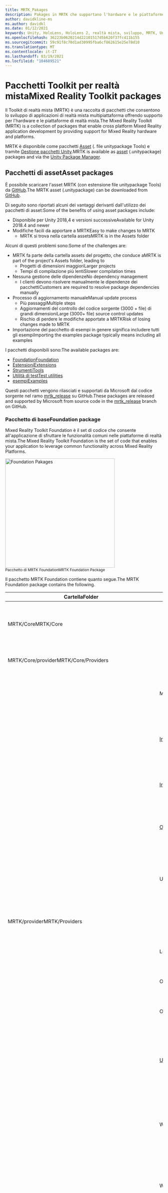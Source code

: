 ```yaml
---
title: MRTK_Pakages
description: Pakages in MRTK che supportano l'hardware e le piattaforme a realtà mista.
author: davidkline-ms
ms.author: davidkl
ms.date: 01/12/2021
keywords: Unity, HoloLens, HoloLens 2, realtà mista, sviluppo, MRTK, Unity pakage Manager,
ms.openlocfilehash: 36223b0620214d22101517d5b620f37fc411b155
ms.sourcegitcommit: 59c91f8c70d1ad30995fba6cf862615e25e78d10
ms.translationtype: MT
ms.contentlocale: it-IT
ms.lasthandoff: 03/19/2021
ms.locfileid: "104689521"
---
```

# <a name="mixed-reality-toolkit-packages"></a><span data-ttu-id="e13c6-104">Pacchetti Toolkit per realtà mista</span><span class="sxs-lookup"><span data-stu-id="e13c6-104">Mixed Reality Toolkit packages</span></span>

<span data-ttu-id="e13c6-105">Il Toolkit di realtà mista (MRTK) è una raccolta di pacchetti che consentono lo sviluppo di applicazioni di realtà mista multipiattaforma offrendo supporto per l'hardware e le piattaforme di realtà mista.</span><span class="sxs-lookup"><span data-stu-id="e13c6-105">The Mixed Reality Toolkit (MRTK) is a collection of packages that enable cross platform Mixed Reality application development by providing support for Mixed Reality hardware and platforms.</span></span>

<span data-ttu-id="e13c6-106">MRTK è disponibile come pacchetti [Asset](#asset-packages) (. file unitypackage Tools) e tramite [Gestione pacchetti Unity](#unity-package-manager).</span><span class="sxs-lookup"><span data-stu-id="e13c6-106">MRTK is available as [asset](#asset-packages) (.unitypackage) packages and via the [Unity Package Manager](#unity-package-manager).</span></span>

## <a name="asset-packages"></a><span data-ttu-id="e13c6-107">Pacchetti di asset</span><span class="sxs-lookup"><span data-stu-id="e13c6-107">Asset packages</span></span>

<span data-ttu-id="e13c6-108">È possibile scaricare l'asset MRTK (con estensione file unitypackage Tools) da [GitHub](https://github.com/microsoft/MixedRealityToolkit-Unity/releases).</span><span class="sxs-lookup"><span data-stu-id="e13c6-108">The MRTK asset (.unitypackage) can be downloaded from [GitHub](https://github.com/microsoft/MixedRealityToolkit-Unity/releases).</span></span>

<span data-ttu-id="e13c6-109">Di seguito sono riportati alcuni dei vantaggi derivanti dall'utilizzo dei pacchetti di asset:</span><span class="sxs-lookup"><span data-stu-id="e13c6-109">Some of the benefits of using asset packages include:</span></span>

- <span data-ttu-id="e13c6-110">Disponibile per Unity 2018,4 e versioni successive</span><span class="sxs-lookup"><span data-stu-id="e13c6-110">Available for Unity 2018.4 and newer</span></span>
- <span data-ttu-id="e13c6-111">Modifiche facili da apportare a MRTK</span><span class="sxs-lookup"><span data-stu-id="e13c6-111">Easy to make changes to MRTK</span></span>
  - <span data-ttu-id="e13c6-112">MRTK si trova nella cartella assets</span><span class="sxs-lookup"><span data-stu-id="e13c6-112">MRTK is in the Assets folder</span></span>

<span data-ttu-id="e13c6-113">Alcuni di questi problemi sono:</span><span class="sxs-lookup"><span data-stu-id="e13c6-113">Some of the challenges are:</span></span>

- <span data-ttu-id="e13c6-114">MRTK fa parte della cartella assets del progetto, che conduce a</span><span class="sxs-lookup"><span data-stu-id="e13c6-114">MRTK is part of the project's Assets folder, leading to</span></span>
  - <span data-ttu-id="e13c6-115">Progetti di dimensioni maggiori</span><span class="sxs-lookup"><span data-stu-id="e13c6-115">Larger projects</span></span>
  - <span data-ttu-id="e13c6-116">Tempi di compilazione più lenti</span><span class="sxs-lookup"><span data-stu-id="e13c6-116">Slower compilation times</span></span>
- <span data-ttu-id="e13c6-117">Nessuna gestione delle dipendenze</span><span class="sxs-lookup"><span data-stu-id="e13c6-117">No dependency management</span></span>
  - <span data-ttu-id="e13c6-118">I clienti devono risolvere manualmente le dipendenze dei pacchetti</span><span class="sxs-lookup"><span data-stu-id="e13c6-118">Customers are required to resolve package dependencies manually</span></span>
- <span data-ttu-id="e13c6-119">Processo di aggiornamento manuale</span><span class="sxs-lookup"><span data-stu-id="e13c6-119">Manual update process</span></span>
  - <span data-ttu-id="e13c6-120">Più passaggi</span><span class="sxs-lookup"><span data-stu-id="e13c6-120">Multiple steps</span></span>
  - <span data-ttu-id="e13c6-121">Aggiornamenti del controllo del codice sorgente (3000 + file) di grandi dimensioni</span><span class="sxs-lookup"><span data-stu-id="e13c6-121">Large (3000+ file) source control updates</span></span>
  - <span data-ttu-id="e13c6-122">Rischio di perdere le modifiche apportate a MRTK</span><span class="sxs-lookup"><span data-stu-id="e13c6-122">Risk of losing changes made to MRTK</span></span>
- <span data-ttu-id="e13c6-123">Importazione del pacchetto di esempi in genere significa includere tutti gli esempi</span><span class="sxs-lookup"><span data-stu-id="e13c6-123">Importing the examples package typically means including all examples</span></span>

<span data-ttu-id="e13c6-124">I pacchetti disponibili sono:</span><span class="sxs-lookup"><span data-stu-id="e13c6-124">The available packages are:</span></span>

- [<span data-ttu-id="e13c6-125">Foundation</span><span class="sxs-lookup"><span data-stu-id="e13c6-125">Foundation</span></span>](#foundation-package)
- [<span data-ttu-id="e13c6-126">Estensioni</span><span class="sxs-lookup"><span data-stu-id="e13c6-126">Extensions</span></span>](#extensions-package)
- [<span data-ttu-id="e13c6-127">Strumenti</span><span class="sxs-lookup"><span data-stu-id="e13c6-127">Tools</span></span>](#tools-package)
- [<span data-ttu-id="e13c6-128">Utilità di test</span><span class="sxs-lookup"><span data-stu-id="e13c6-128">Test utilities</span></span>](#test-utilities-package)
- [<span data-ttu-id="e13c6-129">esempi</span><span class="sxs-lookup"><span data-stu-id="e13c6-129">Examples</span></span>](#examples-package)

<span data-ttu-id="e13c6-130">Questi pacchetti vengono rilasciati e supportati da Microsoft dal codice sorgente nel ramo [mrtk_release](https://github.com/Microsoft/MixedRealityToolkit-Unity/tree/mrtk_release) su GitHub.</span><span class="sxs-lookup"><span data-stu-id="e13c6-130">These packages are released and supported by Microsoft from source code in the [mrtk_release](https://github.com/Microsoft/MixedRealityToolkit-Unity/tree/mrtk_release) branch on GitHub.</span></span>

### <a name="foundation-package"></a><span data-ttu-id="e13c6-131">Pacchetto di base</span><span class="sxs-lookup"><span data-stu-id="e13c6-131">Foundation package</span></span>

<span data-ttu-id="e13c6-132">Mixed Reality Toolkit Foundation è il set di codice che consente all'applicazione di sfruttare le funzionalità comuni nelle piattaforme di realtà mista.</span><span class="sxs-lookup"><span data-stu-id="e13c6-132">The Mixed Reality Toolkit Foundation is the set of code that enables your application to leverage common functionality across Mixed Reality Platforms.</span></span>

<img src="../features/images/input/MRTK_Package_Foundation.png" width="350px" alt="Foundation Pakages" style="display:block;">  
<span data-ttu-id="e13c6-133"><sup>Pacchetto di MRTK Foundation</sup></span><span class="sxs-lookup"><span data-stu-id="e13c6-133"><sup>MRTK Foundation Package</sup></span></span>

<span data-ttu-id="e13c6-134">Il pacchetto MRTK Foundation contiene quanto segue.</span><span class="sxs-lookup"><span data-stu-id="e13c6-134">The MRTK Foundation package contains the following.</span></span>

| <span data-ttu-id="e13c6-135">Cartella</span><span class="sxs-lookup"><span data-stu-id="e13c6-135">Folder</span></span> | <span data-ttu-id="e13c6-136">Componente</span><span class="sxs-lookup"><span data-stu-id="e13c6-136">Component</span></span> | <span data-ttu-id="e13c6-137">Descrizione</span><span class="sxs-lookup"><span data-stu-id="e13c6-137">Description</span></span> |
| --- | --- | --- |
| <span data-ttu-id="e13c6-138">MRTK/Core</span><span class="sxs-lookup"><span data-stu-id="e13c6-138">MRTK/Core</span></span> | | <span data-ttu-id="e13c6-139">Interfacce e definizioni di tipi, classi base e shader standard.</span><span class="sxs-lookup"><span data-stu-id="e13c6-139">Interface and type definitions, base classes, standard shader.</span></span> |
| <span data-ttu-id="e13c6-140">MRTK/Core/provider</span><span class="sxs-lookup"><span data-stu-id="e13c6-140">MRTK/Core/Providers</span></span> | | <span data-ttu-id="e13c6-141">Provider di dati indipendenti dalla piattaforma</span><span class="sxs-lookup"><span data-stu-id="e13c6-141">Platform agnostic data providers</span></span> |
| | <span data-ttu-id="e13c6-142">Mani</span><span class="sxs-lookup"><span data-stu-id="e13c6-142">Hands</span></span> | <span data-ttu-id="e13c6-143">Supporto della classe di base e servizi per il rilevamento manuale.</span><span class="sxs-lookup"><span data-stu-id="e13c6-143">Base class support and services for hand tracking.</span></span> |
| | [<span data-ttu-id="e13c6-144">InputAnimation</span><span class="sxs-lookup"><span data-stu-id="e13c6-144">InputAnimation</span></span>](../features/input-simulation/InputAnimationRecording.md) | <span data-ttu-id="e13c6-145">Supporto per la registrazione dei dati di rilevamento della mano e del movimento Head.</span><span class="sxs-lookup"><span data-stu-id="e13c6-145">Support for recording head movement and hand tracking data.</span></span> |
| | [<span data-ttu-id="e13c6-146">InputSimulation</span><span class="sxs-lookup"><span data-stu-id="e13c6-146">InputSimulation</span></span>](../features/input-simulation/InputSimulationService.md) | <span data-ttu-id="e13c6-147">Supporto per la simulazione in-editor di input mano e occhio.</span><span class="sxs-lookup"><span data-stu-id="e13c6-147">Support for in-editor simulation of hand and eye input.</span></span> |
| | [<span data-ttu-id="e13c6-148">ObjectMeshObserver</span><span class="sxs-lookup"><span data-stu-id="e13c6-148">ObjectMeshObserver</span></span>](../features/spatial-awareness/SpatialObjectMeshObserver.md) | <span data-ttu-id="e13c6-149">Osservatore di consapevolezza spaziale che usa un modello 3D come dati.</span><span class="sxs-lookup"><span data-stu-id="e13c6-149">Spatial awareness observer using a 3D model as the data.</span></span> |
| | <span data-ttu-id="e13c6-150">UnityInput</span><span class="sxs-lookup"><span data-stu-id="e13c6-150">UnityInput</span></span> | <span data-ttu-id="e13c6-151">Dispositivi di input comuni (joystick, mouse e così via) implementati tramite l'API di input di Unity.</span><span class="sxs-lookup"><span data-stu-id="e13c6-151">Common input devices (joystick, mouse, etc.) implemented via Unity's input API.</span></span> |
| <span data-ttu-id="e13c6-152">MRTK/provider</span><span class="sxs-lookup"><span data-stu-id="e13c6-152">MRTK/Providers</span></span> | | <span data-ttu-id="e13c6-153">Provider di dati specifici della piattaforma</span><span class="sxs-lookup"><span data-stu-id="e13c6-153">Platform specific data providers</span></span> |
| | <span data-ttu-id="e13c6-154">LeapMotion</span><span class="sxs-lookup"><span data-stu-id="e13c6-154">LeapMotion</span></span> | <span data-ttu-id="e13c6-155">Supporto per UltraLeap Leap Motion controller.</span><span class="sxs-lookup"><span data-stu-id="e13c6-155">Support for the UltraLeap Leap Motion controller.</span></span> |
| | <span data-ttu-id="e13c6-156">OpenVR</span><span class="sxs-lookup"><span data-stu-id="e13c6-156">OpenVR</span></span> | <span data-ttu-id="e13c6-157">Supporto per i dispositivi OpenVR.</span><span class="sxs-lookup"><span data-stu-id="e13c6-157">Support for OpenVR devices.</span></span> |
| | <span data-ttu-id="e13c6-158">Oculus</span><span class="sxs-lookup"><span data-stu-id="e13c6-158">Oculus</span></span> | <span data-ttu-id="e13c6-159">Supporto per dispositivi Oculus, ad esempio la ricerca.</span><span class="sxs-lookup"><span data-stu-id="e13c6-159">Support for Oculus devices, such as the Quest.</span></span> |
| | [<span data-ttu-id="e13c6-160">Unity</span><span class="sxs-lookup"><span data-stu-id="e13c6-160">UnityAR</span></span>](../features/camera-system/UnityArCameraSettings.md) | <span data-ttu-id="e13c6-161">Sperimentale Provider di impostazioni della fotocamera che consente l'uso di MRTK con i dispositivi mobili AR.</span><span class="sxs-lookup"><span data-stu-id="e13c6-161">(Experimental) Camera settings provider enabling MRTK use with mobile AR devices.</span></span> |
| | <span data-ttu-id="e13c6-162">WindowsMixedReality</span><span class="sxs-lookup"><span data-stu-id="e13c6-162">WindowsMixedReality</span></span> | <span data-ttu-id="e13c6-163">Supporto per i dispositivi di realtà mista di Windows, tra cui Microsoft HoloLens e gli auricolari immersivi.</span><span class="sxs-lookup"><span data-stu-id="e13c6-163">Support for Windows Mixed Reality devices, including Microsoft HoloLens and immersive headsets.</span></span> |
| | <span data-ttu-id="e13c6-164">Windows</span><span class="sxs-lookup"><span data-stu-id="e13c6-164">Windows</span></span> | <span data-ttu-id="e13c6-165">Supporto per le API specifiche di Microsoft Windows, ad esempio la voce e la dettatura.</span><span class="sxs-lookup"><span data-stu-id="e13c6-165">Support for Microsoft Windows specific APIs, for example speech and dictation.</span></span> |
| | <span data-ttu-id="e13c6-166">SDK XR</span><span class="sxs-lookup"><span data-stu-id="e13c6-166">XR SDK</span></span> | <span data-ttu-id="e13c6-167">Sperimentale Supporto per [il nuovo Framework XR di Unity](https://blogs.unity3d.com/2020/01/24/unity-xr-platform-updates/) in unity 2019,3 e versioni successive.</span><span class="sxs-lookup"><span data-stu-id="e13c6-167">(Experimental) Support for [Unity's new XR framework](https://blogs.unity3d.com/2020/01/24/unity-xr-platform-updates/) in Unity 2019.3 and newer.</span></span> |
| <span data-ttu-id="e13c6-168">MRTK/SDK</span><span class="sxs-lookup"><span data-stu-id="e13c6-168">MRTK/SDK</span></span> | | |
| | <span data-ttu-id="e13c6-169">Sperimentale</span><span class="sxs-lookup"><span data-stu-id="e13c6-169">Experimental</span></span> | <span data-ttu-id="e13c6-170">Funzionalità sperimentali, tra cui shader, controlli dell'interfaccia utente e singoli gestori di sistema.</span><span class="sxs-lookup"><span data-stu-id="e13c6-170">Experimental features, including shaders, user interface controls and individual system managers.</span></span> |
| | <span data-ttu-id="e13c6-171">Funzionalità</span><span class="sxs-lookup"><span data-stu-id="e13c6-171">Features</span></span> | <span data-ttu-id="e13c6-172">Funzionalità basata sul pacchetto di base.</span><span class="sxs-lookup"><span data-stu-id="e13c6-172">Functionality that builds upon the Foundation package.</span></span> |
| | <span data-ttu-id="e13c6-173">Profiles</span><span class="sxs-lookup"><span data-stu-id="e13c6-173">Profiles</span></span> | <span data-ttu-id="e13c6-174">Profili predefiniti per i sistemi e i servizi Microsoft Mixed Reality Toolkit.</span><span class="sxs-lookup"><span data-stu-id="e13c6-174">Default profiles for the Microsoft Mixed Reality Toolkit systems and services.</span></span> |
| | <span data-ttu-id="e13c6-175">StandardAssets</span><span class="sxs-lookup"><span data-stu-id="e13c6-175">StandardAssets</span></span> | <span data-ttu-id="e13c6-176">Asset comuni; modelli, trame, materiali e così via</span><span class="sxs-lookup"><span data-stu-id="e13c6-176">Common assets; models, textures, materials, etc.</span></span> |
| <span data-ttu-id="e13c6-177">MRTK/SceneSystemResources</span><span class="sxs-lookup"><span data-stu-id="e13c6-177">MRTK/SceneSystemResources</span></span> | | <span data-ttu-id="e13c6-178">Asset e risorse usati dal sistema di scena</span><span class="sxs-lookup"><span data-stu-id="e13c6-178">Assets and resources used by the Scene System</span></span> |
| <span data-ttu-id="e13c6-179">MRTK/servizi</span><span class="sxs-lookup"><span data-stu-id="e13c6-179">MRTK/Services</span></span> | | |
| | [<span data-ttu-id="e13c6-180">BoundarySystem</span><span class="sxs-lookup"><span data-stu-id="e13c6-180">BoundarySystem</span></span>](../features/boundary/BoundarySystemGettingStarted.md) | <span data-ttu-id="e13c6-181">Sistema che implementa il supporto per i confini VR.</span><span class="sxs-lookup"><span data-stu-id="e13c6-181">System implementing VR boundary support.</span></span> |
| | [<span data-ttu-id="e13c6-182">CameraSystem</span><span class="sxs-lookup"><span data-stu-id="e13c6-182">CameraSystem</span></span>](../features/camera-system/CameraSystemOverview.md) | <span data-ttu-id="e13c6-183">Sistema che implementa la configurazione della fotocamera e la gestione.</span><span class="sxs-lookup"><span data-stu-id="e13c6-183">System implementing camera configuration and management.</span></span> |
| | [<span data-ttu-id="e13c6-184">DiagnosticsSystem</span><span class="sxs-lookup"><span data-stu-id="e13c6-184">DiagnosticsSystem</span></span>](../features/diagnostics/DiagnosticsSystemGettingStarted.md) | <span data-ttu-id="e13c6-185">Implementazione del sistema in Application Diagnostics, ad esempio un Profiler Visual.</span><span class="sxs-lookup"><span data-stu-id="e13c6-185">System implementing in application diagnostics, for example a visual profiler.</span></span> |
| | [<span data-ttu-id="e13c6-186">InputSystem</span><span class="sxs-lookup"><span data-stu-id="e13c6-186">InputSystem</span></span>](../features/input/Overview.md) | <span data-ttu-id="e13c6-187">Sistema che fornisce supporto per l'accesso e la gestione dell'input dell'utente.</span><span class="sxs-lookup"><span data-stu-id="e13c6-187">System providing support for accessing and handling user input.</span></span> |
| | [<span data-ttu-id="e13c6-188">SceneSystem</span><span class="sxs-lookup"><span data-stu-id="e13c6-188">SceneSystem</span></span>](../features/scene-system/SceneSystemGettingStarted.md) | <span data-ttu-id="e13c6-189">Sistema che fornisce supporto per le applicazioni multiscena.</span><span class="sxs-lookup"><span data-stu-id="e13c6-189">System providing multi-scene application support.</span></span> |
| | [<span data-ttu-id="e13c6-190">SpatialAwarenessSystem</span><span class="sxs-lookup"><span data-stu-id="e13c6-190">SpatialAwarenessSystem</span></span>](../features/spatial-awareness/SpatialAwarenessGettingStarted.md) | <span data-ttu-id="e13c6-191">Sistema che fornisce supporto per la consapevolezza dell'ambiente dell'utente.</span><span class="sxs-lookup"><span data-stu-id="e13c6-191">System providing support for awareness of the user's environment.</span></span> |
| | [<span data-ttu-id="e13c6-192">TeleportSystem</span><span class="sxs-lookup"><span data-stu-id="e13c6-192">TeleportSystem</span></span>](../features/teleport-system/Overview.md) | <span data-ttu-id="e13c6-193">Sistema che fornisce il supporto per il Teleporting (spostandosi sull'esperienza nei salti).</span><span class="sxs-lookup"><span data-stu-id="e13c6-193">System providing support for teleporting (moving about the experience in jumps).</span></span> |
| <span data-ttu-id="e13c6-194">MRTK/StandardAssets</span><span class="sxs-lookup"><span data-stu-id="e13c6-194">MRTK/StandardAssets</span></span> | | <span data-ttu-id="e13c6-195">Shader standard MRTK, materiali di base e altre risorse standard per esperienze di realtà miste</span><span class="sxs-lookup"><span data-stu-id="e13c6-195">MRTK Standard shader, basic materials and other standard assets for mixed reality experiences</span></span> |

### <a name="extensions-package"></a><span data-ttu-id="e13c6-196">Pacchetto di estensioni</span><span class="sxs-lookup"><span data-stu-id="e13c6-196">Extensions package</span></span>

<span data-ttu-id="e13c6-197">Il pacchetto facoltativo Microsoft. MixedRealityToolkit. Unity. Extensions include servizi aggiuntivi che estendono le funzionalità di Microsoft Mixed Reality Toolkit.</span><span class="sxs-lookup"><span data-stu-id="e13c6-197">The optional Microsoft.MixedRealityToolkit.Unity.Extensions package includes additional services that extend the functionality of the Microsoft Mixed Reality Toolkit.</span></span>

> [!NOTE]
> <span data-ttu-id="e13c6-198">Il pacchetto Extensions richiede Microsoft. MixedRealityToolkit. Unity. Foundation.</span><span class="sxs-lookup"><span data-stu-id="e13c6-198">The extensions package requires Microsoft.MixedRealityToolkit.Unity.Foundation.</span></span>

| <span data-ttu-id="e13c6-199">Cartella</span><span class="sxs-lookup"><span data-stu-id="e13c6-199">Folder</span></span> | <span data-ttu-id="e13c6-200">Componente</span><span class="sxs-lookup"><span data-stu-id="e13c6-200">Component</span></span> | <span data-ttu-id="e13c6-201">Descrizione</span><span class="sxs-lookup"><span data-stu-id="e13c6-201">Description</span></span> |
| --- | --- | --- |
| <span data-ttu-id="e13c6-202">MRTK/estensioni</span><span class="sxs-lookup"><span data-stu-id="e13c6-202">MRTK/Extensions</span></span> | |
| | [<span data-ttu-id="e13c6-203">HandPhysicsService</span><span class="sxs-lookup"><span data-stu-id="e13c6-203">HandPhysicsService</span></span>](../features/extensions/hand-physics-service/HandPhysicsServiceOverview.md) | <span data-ttu-id="e13c6-204">Servizio che aggiunge il supporto per la fisica a mani articolate.</span><span class="sxs-lookup"><span data-stu-id="e13c6-204">Service that adds physics support to articulated hands.</span></span> |
| | <span data-ttu-id="e13c6-205">LostTrackingService</span><span class="sxs-lookup"><span data-stu-id="e13c6-205">LostTrackingService</span></span> | <span data-ttu-id="e13c6-206">Servizio che semplifica la gestione delle perdite di rilevamento nei dispositivi Microsoft HoloLens.</span><span class="sxs-lookup"><span data-stu-id="e13c6-206">Service that simplifies handling of tracking loss on Microsoft HoloLens devices.</span></span> |
| | [<span data-ttu-id="e13c6-207">SceneTransitionService</span><span class="sxs-lookup"><span data-stu-id="e13c6-207">SceneTransitionService</span></span>](../features/extensions/scene-transition-service/SceneTransitionServiceOverview.md) | <span data-ttu-id="e13c6-208">Servizio che semplifica l'aggiunta di transizioni di scene uniformi.</span><span class="sxs-lookup"><span data-stu-id="e13c6-208">Service that simplifies adding smooth scene transitions.</span></span> |

### <a name="tools-package"></a><span data-ttu-id="e13c6-209">Pacchetto strumenti</span><span class="sxs-lookup"><span data-stu-id="e13c6-209">Tools package</span></span>

<span data-ttu-id="e13c6-210">Il pacchetto facoltativo Microsoft. MixedRealityToolkit. Unity. Tools include strumenti utili che migliorano l'esperienza di sviluppo di realtà mista usando Microsoft Mixed Reality Toolkit.</span><span class="sxs-lookup"><span data-stu-id="e13c6-210">The optional Microsoft.MixedRealityToolkit.Unity.Tools package includes helpful tools that enhance the mixed reality development experience using the Microsoft Mixed Reality Toolkit.</span></span>
<span data-ttu-id="e13c6-211">Questi strumenti si trovano nel menu **utilità di reality Toolkit > Utilities** nell'editor di Unity.</span><span class="sxs-lookup"><span data-stu-id="e13c6-211">These tools are located in the **Mixed Reality Toolkit > Utilities** menu in the Unity Editor.</span></span>

> [!NOTE]
> <span data-ttu-id="e13c6-212">Il pacchetto di strumenti richiede Microsoft. MixedRealityToolkit. Unity. Foundation.</span><span class="sxs-lookup"><span data-stu-id="e13c6-212">The tools package requires Microsoft.MixedRealityToolkit.Unity.Foundation.</span></span>

| <span data-ttu-id="e13c6-213">Cartella</span><span class="sxs-lookup"><span data-stu-id="e13c6-213">Folder</span></span> | <span data-ttu-id="e13c6-214">Componente</span><span class="sxs-lookup"><span data-stu-id="e13c6-214">Component</span></span> | <span data-ttu-id="e13c6-215">Descrizione</span><span class="sxs-lookup"><span data-stu-id="e13c6-215">Description</span></span> |
| --- | --- | --- |
| <span data-ttu-id="e13c6-216">MRTK/strumenti</span><span class="sxs-lookup"><span data-stu-id="e13c6-216">MRTK/Tools</span></span> | |
| | <span data-ttu-id="e13c6-217">BuildWindow</span><span class="sxs-lookup"><span data-stu-id="e13c6-217">BuildWindow</span></span> | <span data-ttu-id="e13c6-218">Strumento che consente di semplificare il processo di compilazione e distribuzione di applicazioni UWP.</span><span class="sxs-lookup"><span data-stu-id="e13c6-218">Tool that helps simplify the process of building and deploying UWP applications.</span></span> |
| | [<span data-ttu-id="e13c6-219">DependencyWindow</span><span class="sxs-lookup"><span data-stu-id="e13c6-219">DependencyWindow</span></span>](../features/tools/DependencyWindow.md) | <span data-ttu-id="e13c6-220">Strumento che consente di creare un grafico delle dipendenze di asset in un progetto.</span><span class="sxs-lookup"><span data-stu-id="e13c6-220">Tool that creates a dependency graph of assets in a project.</span></span> |
| | [<span data-ttu-id="e13c6-221">ExtensionServiceCreator</span><span class="sxs-lookup"><span data-stu-id="e13c6-221">ExtensionServiceCreator</span></span>](../features/tools/ExtensionServiceCreationWizard.md) | <span data-ttu-id="e13c6-222">Procedura guidata per semplificare la creazione di servizi di estensione.</span><span class="sxs-lookup"><span data-stu-id="e13c6-222">Wizard to assist in creating extension services.</span></span> |
| | [<span data-ttu-id="e13c6-223">MigrationWindow</span><span class="sxs-lookup"><span data-stu-id="e13c6-223">MigrationWindow</span></span>](../features/tools/MigrationWindow.md) | <span data-ttu-id="e13c6-224">Strumento che facilita l'aggiornamento del codice che usa componenti MRTK deprecati.</span><span class="sxs-lookup"><span data-stu-id="e13c6-224">Tool that assists in updating code that uses deprecated MRTK components.</span></span>  |
| | [<span data-ttu-id="e13c6-225">OptimizeWindow</span><span class="sxs-lookup"><span data-stu-id="e13c6-225">OptimizeWindow</span></span>](../features/tools/OptimizeWindow.md) | <span data-ttu-id="e13c6-226">Utilità che consente di automatizzare la configurazione di un progetto di realtà mista per ottenere prestazioni ottimali in Unity.</span><span class="sxs-lookup"><span data-stu-id="e13c6-226">Utility to help automate configuring a mixed reality project for the best performance in Unity.</span></span> |
| | <span data-ttu-id="e13c6-227">ReserializeAssetsUtility</span><span class="sxs-lookup"><span data-stu-id="e13c6-227">ReserializeAssetsUtility</span></span> | <span data-ttu-id="e13c6-228">Fornisce supporto per la riserializzazione di file Unity specifici.</span><span class="sxs-lookup"><span data-stu-id="e13c6-228">Provides support for reserializing specific Unity files.</span></span> |
| | [<span data-ttu-id="e13c6-229">RuntimeTools/strumenti/ControllerMappingTool</span><span class="sxs-lookup"><span data-stu-id="e13c6-229">RuntimeTools/Tools/ControllerMappingTool</span></span>](../features/tools/ControllerMappingTool.md) | <span data-ttu-id="e13c6-230">Utilità che consente agli sviluppatori di determinare rapidamente i mapping di Unity per i controller hardware.</span><span class="sxs-lookup"><span data-stu-id="e13c6-230">Utility enabling developers to quickly determine Unity mappings for hardware controllers.</span></span> |
| | <span data-ttu-id="e13c6-231">ScreenshotUtility</span><span class="sxs-lookup"><span data-stu-id="e13c6-231">ScreenshotUtility</span></span> | <span data-ttu-id="e13c6-232">Abilita l'acquisizione delle immagini dell'applicazione nell'editor di Unity.</span><span class="sxs-lookup"><span data-stu-id="e13c6-232">Enables capturing application images in the Unity editor.</span></span> |
| | <span data-ttu-id="e13c6-233">TextureCombinerWindow</span><span class="sxs-lookup"><span data-stu-id="e13c6-233">TextureCombinerWindow</span></span> | <span data-ttu-id="e13c6-234">Utilità per combinare trame grafiche.</span><span class="sxs-lookup"><span data-stu-id="e13c6-234">Utility to combine graphics textures.</span></span> |
| | [<span data-ttu-id="e13c6-235">Casella degli strumenti</span><span class="sxs-lookup"><span data-stu-id="e13c6-235">Toolbox</span></span>](../features/ux-building-blocks/Toolbox.md) | <span data-ttu-id="e13c6-236">Interfaccia utente che semplifica l'individuazione e l'utilizzo dei componenti UX MRTK.</span><span class="sxs-lookup"><span data-stu-id="e13c6-236">UI that makes it easy to discover and use MRTK UX components.</span></span> |

### <a name="test-utilities-package"></a><span data-ttu-id="e13c6-237">Pacchetto di utilità di test</span><span class="sxs-lookup"><span data-stu-id="e13c6-237">Test utilities package</span></span>

<span data-ttu-id="e13c6-238">Il pacchetto Microsoft. MixedRealityToolkit. TestUtilities facoltativo è una raccolta di script helper che consentono agli sviluppatori di [creare facilmente test in modalità di riproduzione](../contributing/UnitTests.md#play-mode-tests).</span><span class="sxs-lookup"><span data-stu-id="e13c6-238">The optional Microsoft.MixedRealityToolkit.TestUtilities package is a collection of helper scripts that enable developers to easily [create play mode tests](../contributing/UnitTests.md#play-mode-tests).</span></span> <span data-ttu-id="e13c6-239">Queste utilità sono particolarmente utili per gli sviluppatori che creano componenti MRTK.</span><span class="sxs-lookup"><span data-stu-id="e13c6-239">These utilities are especially useful for developers creating MRTK components.</span></span>

| <span data-ttu-id="e13c6-240">Cartella</span><span class="sxs-lookup"><span data-stu-id="e13c6-240">Folder</span></span> | <span data-ttu-id="e13c6-241">Componente</span><span class="sxs-lookup"><span data-stu-id="e13c6-241">Component</span></span> | <span data-ttu-id="e13c6-242">Descrizione</span><span class="sxs-lookup"><span data-stu-id="e13c6-242">Description</span></span> |
| --- | --- | --- |
| <span data-ttu-id="e13c6-243">MRTK/test</span><span class="sxs-lookup"><span data-stu-id="e13c6-243">MRTK/Tests</span></span> | |
| | <span data-ttu-id="e13c6-244">TestUtilities</span><span class="sxs-lookup"><span data-stu-id="e13c6-244">TestUtilities</span></span> | <span data-ttu-id="e13c6-245">Metodi per semplificare la creazione di test in modalità di riproduzione, incluse le utilità di simulazione manuale.</span><span class="sxs-lookup"><span data-stu-id="e13c6-245">Methods to simplify creation of play mode tests, including hand simulation utilities.</span></span> |

### <a name="examples-package"></a><span data-ttu-id="e13c6-246">Pacchetto di esempi</span><span class="sxs-lookup"><span data-stu-id="e13c6-246">Examples package</span></span>

<span data-ttu-id="e13c6-247">Il pacchetto degli esempi contiene demo, script di esempio e scene di esempio che esercitano le funzionalità del pacchetto di base.</span><span class="sxs-lookup"><span data-stu-id="e13c6-247">The examples package contains demos, sample scripts, and sample scenes that exercise functionality in the foundation package.</span></span> <span data-ttu-id="e13c6-248">Questo pacchetto contiene la [scena HandInteractionExample](../features/example-scenes/HandInteractionExamples.md) (illustrata di seguito) che contiene oggetti di esempio che rispondono a diversi tipi di input della mano (articolati e non articolati).</span><span class="sxs-lookup"><span data-stu-id="e13c6-248">This package contains the [HandInteractionExample scene](../features/example-scenes/HandInteractionExamples.md) (pictured below) which contains sample objects that respond to various types of hand input (articulated and non-articulated).</span></span>

![Scena HandInteractionExample](../features/images/MRTK_Examples.png)

<span data-ttu-id="e13c6-250">Questo pacchetto contiene anche le demo di rilevamento degli occhi, [documentate qui](../features/eye-tracking/EyeTracking_ExamplesOverview.md)</span><span class="sxs-lookup"><span data-stu-id="e13c6-250">This package also contains eye tracking demos, which are [documented here](../features/eye-tracking/EyeTracking_ExamplesOverview.md)</span></span>

<span data-ttu-id="e13c6-251">Più in generale, tutte le nuove funzionalità di MRTK devono contenere un esempio corrispondente nel pacchetto degli esempi, approssimativamente seguendo la stessa struttura di cartelle e la stessa posizione.</span><span class="sxs-lookup"><span data-stu-id="e13c6-251">More generally, any new feature in the MRTK should contain a corresponding example in the examples package, roughly following the same folder structure and location.</span></span>

> [!NOTE]
> <span data-ttu-id="e13c6-252">Il pacchetto degli esempi richiede Microsoft. MixedRealityToolkit. Unity. Foundation.</span><span class="sxs-lookup"><span data-stu-id="e13c6-252">The examples package requires Microsoft.MixedRealityToolkit.Unity.Foundation.</span></span>

| <span data-ttu-id="e13c6-253">Cartella</span><span class="sxs-lookup"><span data-stu-id="e13c6-253">Folder</span></span> | <span data-ttu-id="e13c6-254">Componente</span><span class="sxs-lookup"><span data-stu-id="e13c6-254">Component</span></span> | <span data-ttu-id="e13c6-255">Descrizione</span><span class="sxs-lookup"><span data-stu-id="e13c6-255">Description</span></span> |
| --- | --- | --- |
| <span data-ttu-id="e13c6-256">MRTK/esempi</span><span class="sxs-lookup"><span data-stu-id="e13c6-256">MRTK/Examples</span></span> | | |
| | <span data-ttu-id="e13c6-257">Demo</span><span class="sxs-lookup"><span data-stu-id="e13c6-257">Demos</span></span> | <span data-ttu-id="e13c6-258">Scene semplici che illustrano una o due funzionalità correlate.</span><span class="sxs-lookup"><span data-stu-id="e13c6-258">Simple scenes illustrating one or two related features.</span></span> |
| | <span data-ttu-id="e13c6-259">Sperimentale</span><span class="sxs-lookup"><span data-stu-id="e13c6-259">Experimental</span></span> | <span data-ttu-id="e13c6-260">Scene demo che illustrano le funzionalità sperimentali.</span><span class="sxs-lookup"><span data-stu-id="e13c6-260">Demo scenes illustrating experimental features.</span></span> |
| | <span data-ttu-id="e13c6-261">StandardAssets</span><span class="sxs-lookup"><span data-stu-id="e13c6-261">StandardAssets</span></span> | <span data-ttu-id="e13c6-262">Risorse comuni condivise da più scene demo.</span><span class="sxs-lookup"><span data-stu-id="e13c6-262">Common assets shared by multiple demo scenes.</span></span> |

## <a name="unity-package-manager"></a><span data-ttu-id="e13c6-263">Gestione pacchetti Unity</span><span class="sxs-lookup"><span data-stu-id="e13c6-263">Unity Package Manager</span></span>

<span data-ttu-id="e13c6-264">Per le esperienze create usando Unity 2019,4 e versioni successive, MRTK è disponibile tramite [Gestione pacchetti Unity](https://docs.unity3d.com/Manual/Packages.html).</span><span class="sxs-lookup"><span data-stu-id="e13c6-264">For experiences being created using Unity 2019.4 and newer, the MRTK is available via the [Unity Package Manager](https://docs.unity3d.com/Manual/Packages.html).</span></span>

<span data-ttu-id="e13c6-265">Di seguito sono riportati alcuni dei vantaggi derivanti dall'utilizzo dei pacchetti di asset:</span><span class="sxs-lookup"><span data-stu-id="e13c6-265">Some of the benefits of using asset packages include:</span></span>

- <span data-ttu-id="e13c6-266">Progetti più piccoli</span><span class="sxs-lookup"><span data-stu-id="e13c6-266">Smaller projects</span></span>
  - <span data-ttu-id="e13c6-267">Soluzioni di Visual Studio più pulite</span><span class="sxs-lookup"><span data-stu-id="e13c6-267">Cleaner Visual Studio solutions</span></span>
  - <span data-ttu-id="e13c6-268">Un numero inferiore di file da archiviare (MRTK è un riferimento semplice nel `Packages/manifest.json` file)</span><span class="sxs-lookup"><span data-stu-id="e13c6-268">Fewer files to check in (MRTK is a simple reference in the `Packages/manifest.json` file)</span></span>
- <span data-ttu-id="e13c6-269">Compilazione più veloce</span><span class="sxs-lookup"><span data-stu-id="e13c6-269">Faster compilation</span></span>
  - <span data-ttu-id="e13c6-270">Unity non è necessario ricompilare MRTK durante la compilazione</span><span class="sxs-lookup"><span data-stu-id="e13c6-270">Unity does not need to recompile MRTK during building</span></span>
- <span data-ttu-id="e13c6-271">Risoluzione delle dipendenze</span><span class="sxs-lookup"><span data-stu-id="e13c6-271">Dependency resolution</span></span>
  - <span data-ttu-id="e13c6-272">I pacchetti MRTK richiesti vengono installati automaticamente quando si specificano i pacchetti con dipendenze</span><span class="sxs-lookup"><span data-stu-id="e13c6-272">Required MRTK packages are automatically installed when specifying packages with dependencies</span></span>
- <span data-ttu-id="e13c6-273">Facile aggiornamento alle nuove versioni di MRTK</span><span class="sxs-lookup"><span data-stu-id="e13c6-273">Easy update to new MRTK versions</span></span>
  - <span data-ttu-id="e13c6-274">Modificare la versione nel `Packages/manifest.json` file</span><span class="sxs-lookup"><span data-stu-id="e13c6-274">Change the version in the `Packages/manifest.json` file</span></span>

<span data-ttu-id="e13c6-275">Alcuni di questi problemi sono:</span><span class="sxs-lookup"><span data-stu-id="e13c6-275">Some of the challenges are:</span></span>

- <span data-ttu-id="e13c6-276">MRTK non è modificabile</span><span class="sxs-lookup"><span data-stu-id="e13c6-276">MRTK is immutable</span></span>
  - <span data-ttu-id="e13c6-277">Non è possibile apportare modifiche senza che vengano rimosse durante la risoluzione del pacchetto</span><span class="sxs-lookup"><span data-stu-id="e13c6-277">Cannot make changes without them being removed during package resolution</span></span>
- <span data-ttu-id="e13c6-278">MRTK non supporta i pacchetti UPM con Unity 2018,4</span><span class="sxs-lookup"><span data-stu-id="e13c6-278">MRTK does not support UPM packages with Unity 2018.4</span></span>

### <a name="foundation-package"></a><span data-ttu-id="e13c6-279">Pacchetto di base</span><span class="sxs-lookup"><span data-stu-id="e13c6-279">Foundation package</span></span>

<span data-ttu-id="e13c6-280">Il pacchetto di base ( `com.microsoft.mixedreality.toolkit.foundation` ) costituisce la base del Toolkit di realtà mista.</span><span class="sxs-lookup"><span data-stu-id="e13c6-280">The foundation package (`com.microsoft.mixedreality.toolkit.foundation`) forms the basis of the Mixed Reality Toolkit.</span></span>

| <span data-ttu-id="e13c6-281">Cartella</span><span class="sxs-lookup"><span data-stu-id="e13c6-281">Folder</span></span> | <span data-ttu-id="e13c6-282">Componente</span><span class="sxs-lookup"><span data-stu-id="e13c6-282">Component</span></span> | <span data-ttu-id="e13c6-283">Descrizione</span><span class="sxs-lookup"><span data-stu-id="e13c6-283">Description</span></span> |
| --- | --- | --- |
| <span data-ttu-id="e13c6-284">MRTK/Core</span><span class="sxs-lookup"><span data-stu-id="e13c6-284">MRTK/Core</span></span> | | <span data-ttu-id="e13c6-285">Interfacce e definizioni di tipi, classi base e shader standard.</span><span class="sxs-lookup"><span data-stu-id="e13c6-285">Interface and type definitions, base classes, standard shader.</span></span> |
| <span data-ttu-id="e13c6-286">MRTK/Core/provider</span><span class="sxs-lookup"><span data-stu-id="e13c6-286">MRTK/Core/Providers</span></span> | | <span data-ttu-id="e13c6-287">Provider di dati indipendenti dalla piattaforma</span><span class="sxs-lookup"><span data-stu-id="e13c6-287">Platform agnostic data providers</span></span> |
| | <span data-ttu-id="e13c6-288">Mani</span><span class="sxs-lookup"><span data-stu-id="e13c6-288">Hands</span></span> | <span data-ttu-id="e13c6-289">Supporto della classe di base e servizi per il rilevamento manuale.</span><span class="sxs-lookup"><span data-stu-id="e13c6-289">Base class support and services for hand tracking.</span></span> |
| | [<span data-ttu-id="e13c6-290">InputAnimation</span><span class="sxs-lookup"><span data-stu-id="e13c6-290">InputAnimation</span></span>](../features/input-simulation/InputAnimationRecording.md) | <span data-ttu-id="e13c6-291">Supporto per la registrazione dei dati di rilevamento della mano e del movimento Head.</span><span class="sxs-lookup"><span data-stu-id="e13c6-291">Support for recording head movement and hand tracking data.</span></span> |
| | [<span data-ttu-id="e13c6-292">InputSimulation</span><span class="sxs-lookup"><span data-stu-id="e13c6-292">InputSimulation</span></span>](../features/input-simulation/InputSimulationService.md) | <span data-ttu-id="e13c6-293">Supporto per la simulazione in-editor di input mano e occhio.</span><span class="sxs-lookup"><span data-stu-id="e13c6-293">Support for in-editor simulation of hand and eye input.</span></span> |
| | [<span data-ttu-id="e13c6-294">ObjectMeshObserver</span><span class="sxs-lookup"><span data-stu-id="e13c6-294">ObjectMeshObserver</span></span>](../features/spatial-awareness/SpatialObjectMeshObserver.md) | <span data-ttu-id="e13c6-295">Osservatore di consapevolezza spaziale che usa un modello 3D come dati.</span><span class="sxs-lookup"><span data-stu-id="e13c6-295">Spatial awareness observer using a 3D model as the data.</span></span> |
| | <span data-ttu-id="e13c6-296">UnityInput</span><span class="sxs-lookup"><span data-stu-id="e13c6-296">UnityInput</span></span> | <span data-ttu-id="e13c6-297">Dispositivi di input comuni (joystick, mouse e così via) implementati tramite l'API di input di Unity.</span><span class="sxs-lookup"><span data-stu-id="e13c6-297">Common input devices (joystick, mouse, etc.) implemented via Unity's input API.</span></span> |
| <span data-ttu-id="e13c6-298">MRTK/provider</span><span class="sxs-lookup"><span data-stu-id="e13c6-298">MRTK/Providers</span></span> | | <span data-ttu-id="e13c6-299">Provider di dati specifici della piattaforma</span><span class="sxs-lookup"><span data-stu-id="e13c6-299">Platform specific data providers</span></span> |
| | <span data-ttu-id="e13c6-300">LeapMotion</span><span class="sxs-lookup"><span data-stu-id="e13c6-300">LeapMotion</span></span> | <span data-ttu-id="e13c6-301">Supporto per UltraLeap Leap Motion controller.</span><span class="sxs-lookup"><span data-stu-id="e13c6-301">Support for the UltraLeap Leap Motion controller.</span></span> |
| | <span data-ttu-id="e13c6-302">OpenVR</span><span class="sxs-lookup"><span data-stu-id="e13c6-302">OpenVR</span></span> | <span data-ttu-id="e13c6-303">Supporto per i dispositivi OpenVR.</span><span class="sxs-lookup"><span data-stu-id="e13c6-303">Support for OpenVR devices.</span></span> |
| | <span data-ttu-id="e13c6-304">Oculus</span><span class="sxs-lookup"><span data-stu-id="e13c6-304">Oculus</span></span> | <span data-ttu-id="e13c6-305">Supporto per dispositivi Oculus, ad esempio la ricerca.</span><span class="sxs-lookup"><span data-stu-id="e13c6-305">Support for Oculus devices, such as the Quest.</span></span> |
| | [<span data-ttu-id="e13c6-306">Unity</span><span class="sxs-lookup"><span data-stu-id="e13c6-306">UnityAR</span></span>](../features/camera-system/UnityArCameraSettings.md) | <span data-ttu-id="e13c6-307">Sperimentale Provider di impostazioni della fotocamera che consente l'uso di MRTK con i dispositivi mobili AR.</span><span class="sxs-lookup"><span data-stu-id="e13c6-307">(Experimental) Camera settings provider enabling MRTK use with mobile AR devices.</span></span> |
| | <span data-ttu-id="e13c6-308">WindowsMixedReality</span><span class="sxs-lookup"><span data-stu-id="e13c6-308">WindowsMixedReality</span></span> | <span data-ttu-id="e13c6-309">Supporto per i dispositivi di realtà mista di Windows, tra cui Microsoft HoloLens e gli auricolari immersivi.</span><span class="sxs-lookup"><span data-stu-id="e13c6-309">Support for Windows Mixed Reality devices, including Microsoft HoloLens and immersive headsets.</span></span> |
| | <span data-ttu-id="e13c6-310">Windows</span><span class="sxs-lookup"><span data-stu-id="e13c6-310">Windows</span></span> | <span data-ttu-id="e13c6-311">Supporto per le API specifiche di Microsoft Windows, ad esempio la voce e la dettatura.</span><span class="sxs-lookup"><span data-stu-id="e13c6-311">Support for Microsoft Windows specific APIs, for example speech and dictation.</span></span> |
| | <span data-ttu-id="e13c6-312">SDK XR</span><span class="sxs-lookup"><span data-stu-id="e13c6-312">XR SDK</span></span> | <span data-ttu-id="e13c6-313">Sperimentale Supporto per [il nuovo Framework XR di Unity](https://blogs.unity3d.com/2020/01/24/unity-xr-platform-updates/) in unity 2019,3 e versioni successive.</span><span class="sxs-lookup"><span data-stu-id="e13c6-313">(Experimental) Support for [Unity's new XR framework](https://blogs.unity3d.com/2020/01/24/unity-xr-platform-updates/) in Unity 2019.3 and newer.</span></span> |
| <span data-ttu-id="e13c6-314">MRTK/SDK</span><span class="sxs-lookup"><span data-stu-id="e13c6-314">MRTK/SDK</span></span> | | |
| | <span data-ttu-id="e13c6-315">Sperimentale</span><span class="sxs-lookup"><span data-stu-id="e13c6-315">Experimental</span></span> | <span data-ttu-id="e13c6-316">Funzionalità sperimentali, tra cui shader, controlli dell'interfaccia utente e singoli gestori di sistema.</span><span class="sxs-lookup"><span data-stu-id="e13c6-316">Experimental features, including shaders, user interface controls and individual system managers.</span></span> |
| | <span data-ttu-id="e13c6-317">Funzionalità</span><span class="sxs-lookup"><span data-stu-id="e13c6-317">Features</span></span> | <span data-ttu-id="e13c6-318">Funzionalità basata sul pacchetto di base.</span><span class="sxs-lookup"><span data-stu-id="e13c6-318">Functionality that builds upon the Foundation package.</span></span> |
| | <span data-ttu-id="e13c6-319">Profiles</span><span class="sxs-lookup"><span data-stu-id="e13c6-319">Profiles</span></span> | <span data-ttu-id="e13c6-320">Profili predefiniti per i sistemi e i servizi Microsoft Mixed Reality Toolkit.</span><span class="sxs-lookup"><span data-stu-id="e13c6-320">Default profiles for the Microsoft Mixed Reality Toolkit systems and services.</span></span> |
| | <span data-ttu-id="e13c6-321">StandardAssets</span><span class="sxs-lookup"><span data-stu-id="e13c6-321">StandardAssets</span></span> | <span data-ttu-id="e13c6-322">Asset comuni; modelli, trame, materiali e così via</span><span class="sxs-lookup"><span data-stu-id="e13c6-322">Common assets; models, textures, materials, etc.</span></span> |
| <span data-ttu-id="e13c6-323">MRTK/servizi</span><span class="sxs-lookup"><span data-stu-id="e13c6-323">MRTK/Services</span></span> | | |
| | [<span data-ttu-id="e13c6-324">BoundarySystem</span><span class="sxs-lookup"><span data-stu-id="e13c6-324">BoundarySystem</span></span>](../features/boundary/BoundarySystemGettingStarted.md) | <span data-ttu-id="e13c6-325">Sistema che implementa il supporto per i confini VR.</span><span class="sxs-lookup"><span data-stu-id="e13c6-325">System implementing VR boundary support.</span></span> |
| | [<span data-ttu-id="e13c6-326">CameraSystem</span><span class="sxs-lookup"><span data-stu-id="e13c6-326">CameraSystem</span></span>](../features/camera-system/CameraSystemOverview.md) | <span data-ttu-id="e13c6-327">Sistema che implementa la configurazione della fotocamera e la gestione.</span><span class="sxs-lookup"><span data-stu-id="e13c6-327">System implementing camera configuration and management.</span></span> |
| | [<span data-ttu-id="e13c6-328">DiagnosticsSystem</span><span class="sxs-lookup"><span data-stu-id="e13c6-328">DiagnosticsSystem</span></span>](../features/diagnostics/DiagnosticsSystemGettingStarted.md) | <span data-ttu-id="e13c6-329">Implementazione del sistema in Application Diagnostics, ad esempio un Profiler Visual.</span><span class="sxs-lookup"><span data-stu-id="e13c6-329">System implementing in application diagnostics, for example a visual profiler.</span></span> |
| | [<span data-ttu-id="e13c6-330">InputSystem</span><span class="sxs-lookup"><span data-stu-id="e13c6-330">InputSystem</span></span>](../features/input/Overview.md) | <span data-ttu-id="e13c6-331">Sistema che fornisce supporto per l'accesso e la gestione dell'input dell'utente.</span><span class="sxs-lookup"><span data-stu-id="e13c6-331">System providing support for accessing and handling user input.</span></span> |
| | [<span data-ttu-id="e13c6-332">SceneSystem</span><span class="sxs-lookup"><span data-stu-id="e13c6-332">SceneSystem</span></span>](../features/scene-system/SceneSystemGettingStarted.md) | <span data-ttu-id="e13c6-333">Sistema che fornisce supporto per le applicazioni multiscena.</span><span class="sxs-lookup"><span data-stu-id="e13c6-333">System providing multi-scene application support.</span></span> |
| | [<span data-ttu-id="e13c6-334">SpatialAwarenessSystem</span><span class="sxs-lookup"><span data-stu-id="e13c6-334">SpatialAwarenessSystem</span></span>](../features/spatial-awareness/SpatialAwarenessGettingStarted.md) | <span data-ttu-id="e13c6-335">Sistema che fornisce supporto per la consapevolezza dell'ambiente dell'utente.</span><span class="sxs-lookup"><span data-stu-id="e13c6-335">System providing support for awareness of the user's environment.</span></span> |
| | [<span data-ttu-id="e13c6-336">TeleportSystem</span><span class="sxs-lookup"><span data-stu-id="e13c6-336">TeleportSystem</span></span>](../features/teleport-system/Overview.md) | <span data-ttu-id="e13c6-337">Sistema che fornisce il supporto per il Teleporting (spostandosi sull'esperienza nei salti).</span><span class="sxs-lookup"><span data-stu-id="e13c6-337">System providing support for teleporting (moving about the experience in jumps).</span></span> |

<span data-ttu-id="e13c6-338">Dipendenze:</span><span class="sxs-lookup"><span data-stu-id="e13c6-338">Dependencies:</span></span>

- <span data-ttu-id="e13c6-339">Asset standard ( `com.microsoft.mixedreality.toolkit.standardassets` )</span><span class="sxs-lookup"><span data-stu-id="e13c6-339">Standard Assets (`com.microsoft.mixedreality.toolkit.standardassets`)</span></span>

### <a name="standard-assets"></a><span data-ttu-id="e13c6-340">Asset standard</span><span class="sxs-lookup"><span data-stu-id="e13c6-340">Standard Assets</span></span>

<span data-ttu-id="e13c6-341">Il pacchetto di asset standard ( `com.microsoft.mixedreality.toolkit.standardassets)` è una raccolta di componenti consigliati per tutte le esperienze di realtà miste, tra cui:</span><span class="sxs-lookup"><span data-stu-id="e13c6-341">The standard assets package (`com.microsoft.mixedreality.toolkit.standardassets)` is a collection of components that are recommended for all mixed reality experiences, including:</span></span>

- <span data-ttu-id="e13c6-342">Shader standard MRTK</span><span class="sxs-lookup"><span data-stu-id="e13c6-342">MRTK Standard shader</span></span>
- <span data-ttu-id="e13c6-343">Materiali di base con lo shader standard MRTK</span><span class="sxs-lookup"><span data-stu-id="e13c6-343">Basic materials using the MRTK Standard shader</span></span>
- <span data-ttu-id="e13c6-344">File audio</span><span class="sxs-lookup"><span data-stu-id="e13c6-344">Audio files</span></span>
- <span data-ttu-id="e13c6-345">Tipi di carattere</span><span class="sxs-lookup"><span data-stu-id="e13c6-345">Fonts</span></span>
- <span data-ttu-id="e13c6-346">Trame</span><span class="sxs-lookup"><span data-stu-id="e13c6-346">Textures</span></span>
- <span data-ttu-id="e13c6-347">Icone</span><span class="sxs-lookup"><span data-stu-id="e13c6-347">Icons</span></span>

> [!Note]
> <span data-ttu-id="e13c6-348">Per evitare modifiche di rilievo basate sulle definizioni degli assembly, gli script usati per controllare alcune funzionalità dello shader standard MRTK non sono inclusi nel pacchetto di asset standard.</span><span class="sxs-lookup"><span data-stu-id="e13c6-348">To avoid breaking changes based on assembly definitions, the scripts used to control some features of the MRTK Standard shader are not included in the standard assets package.</span></span> <span data-ttu-id="e13c6-349">Questi script sono disponibili nel pacchetto di base nella `MRTK/Core/Utilities/StandardShader` cartella.</span><span class="sxs-lookup"><span data-stu-id="e13c6-349">These scripts can be found in the foundation package in the `MRTK/Core/Utilities/StandardShader` folder.</span></span>

<span data-ttu-id="e13c6-350">Dipendenze: nessuna</span><span class="sxs-lookup"><span data-stu-id="e13c6-350">Dependencies: none</span></span>

### <a name="extension-packages"></a><span data-ttu-id="e13c6-351">Pacchetti di estensione</span><span class="sxs-lookup"><span data-stu-id="e13c6-351">Extension packages</span></span>

<span data-ttu-id="e13c6-352">Il pacchetto facoltativo Extensions ( `com.microsoft.mixedreality.toolkit.extensions)` contiene componenti aggiuntivi che espandono la funzionalità del MRTK di.</span><span class="sxs-lookup"><span data-stu-id="e13c6-352">The optional extensions package (`com.microsoft.mixedreality.toolkit.extensions)` contains additional components that expand the functionality of the MRTK.</span></span>

| <span data-ttu-id="e13c6-353">Cartella</span><span class="sxs-lookup"><span data-stu-id="e13c6-353">Folder</span></span> | <span data-ttu-id="e13c6-354">Componente</span><span class="sxs-lookup"><span data-stu-id="e13c6-354">Component</span></span> | <span data-ttu-id="e13c6-355">Descrizione</span><span class="sxs-lookup"><span data-stu-id="e13c6-355">Description</span></span> |
| --- | --- | --- |
| <span data-ttu-id="e13c6-356">MRTK/estensioni</span><span class="sxs-lookup"><span data-stu-id="e13c6-356">MRTK/Extensions</span></span> | |
| | [<span data-ttu-id="e13c6-357">HandPhysicsService</span><span class="sxs-lookup"><span data-stu-id="e13c6-357">HandPhysicsService</span></span>](../features/extensions/hand-physics-service/HandPhysicsServiceOverview.md) | <span data-ttu-id="e13c6-358">Servizio che aggiunge il supporto per la fisica a mani articolate.</span><span class="sxs-lookup"><span data-stu-id="e13c6-358">Service that adds physics support to articulated hands.</span></span> |
| | <span data-ttu-id="e13c6-359">LostTrackingService</span><span class="sxs-lookup"><span data-stu-id="e13c6-359">LostTrackingService</span></span> | <span data-ttu-id="e13c6-360">Servizio che semplifica la gestione delle perdite di rilevamento nei dispositivi Microsoft HoloLens.</span><span class="sxs-lookup"><span data-stu-id="e13c6-360">Service that simplifies handing of tracking loss on Microsoft HoloLens devices.</span></span> |
| | [<span data-ttu-id="e13c6-361">SceneTransitionService</span><span class="sxs-lookup"><span data-stu-id="e13c6-361">SceneTransitionService</span></span>](../features/extensions/scene-transition-service/SceneTransitionServiceOverview.md) | <span data-ttu-id="e13c6-362">Servizio che semplifica l'aggiunta di transizioni di scene uniformi.</span><span class="sxs-lookup"><span data-stu-id="e13c6-362">Service that simplifies adding smooth scene transitions.</span></span> |
| | <span data-ttu-id="e13c6-363">Esempi ~</span><span class="sxs-lookup"><span data-stu-id="e13c6-363">Samples~</span></span> | <span data-ttu-id="e13c6-364">Una cartella nascosta (nell'editor di Unity) che contiene le scene di esempio e gli asset.</span><span class="sxs-lookup"><span data-stu-id="e13c6-364">A hidden (in the Unity Editor) folder that contains the sample scenes and assets.</span></span> |

<span data-ttu-id="e13c6-365">Per altri dettagli sul processo di uso dei pacchetti che contengono progetti di esempio, vedere l'articolo relativo al [Toolkit di realtà mista e a gestione pacchetti Unity](../configuration/usingupm.md#using-mixed-reality-toolkit-examples) .</span><span class="sxs-lookup"><span data-stu-id="e13c6-365">More details on the process of using packages containing example projects can be found in the [Mixed Reality Toolkit and Unity Package Manager](../configuration/usingupm.md#using-mixed-reality-toolkit-examples) article.</span></span>

<span data-ttu-id="e13c6-366">Dipendenze:</span><span class="sxs-lookup"><span data-stu-id="e13c6-366">Dependencies:</span></span>

- <span data-ttu-id="e13c6-367">Fondamenta ( `com.microsoft.mixedreality.toolkit.foundation` )</span><span class="sxs-lookup"><span data-stu-id="e13c6-367">Foundation (`com.microsoft.mixedreality.toolkit.foundation`)</span></span>

### <a name="tools-package"></a><span data-ttu-id="e13c6-368">Pacchetto strumenti</span><span class="sxs-lookup"><span data-stu-id="e13c6-368">Tools package</span></span>

<span data-ttu-id="e13c6-369">Il pacchetto di strumenti facoltativo ( `com.microsoft.mixedreality.toolkit.tools)` contiene strumenti utili per la creazione di esperienze di realtà miste.</span><span class="sxs-lookup"><span data-stu-id="e13c6-369">The optional tools package (`com.microsoft.mixedreality.toolkit.tools)` contains tools that are useful for creating mixed reality experiences.</span></span> <span data-ttu-id="e13c6-370">In generale, questi strumenti sono componenti dell'editor e il codice non viene fornito come parte di un'applicazione.</span><span class="sxs-lookup"><span data-stu-id="e13c6-370">In general, these tools are editor components and their code does not ship as part of an application.</span></span>

| <span data-ttu-id="e13c6-371">Cartella</span><span class="sxs-lookup"><span data-stu-id="e13c6-371">Folder</span></span> | <span data-ttu-id="e13c6-372">Componente</span><span class="sxs-lookup"><span data-stu-id="e13c6-372">Component</span></span> | <span data-ttu-id="e13c6-373">Descrizione</span><span class="sxs-lookup"><span data-stu-id="e13c6-373">Description</span></span> |
| --- | --- | --- |
| <span data-ttu-id="e13c6-374">MRTK/strumenti</span><span class="sxs-lookup"><span data-stu-id="e13c6-374">MRTK/Tools</span></span> | |
| | <span data-ttu-id="e13c6-375">BuildWindow</span><span class="sxs-lookup"><span data-stu-id="e13c6-375">BuildWindow</span></span> | <span data-ttu-id="e13c6-376">Strumento che consente di semplificare il processo di compilazione e distribuzione di applicazioni UWP.</span><span class="sxs-lookup"><span data-stu-id="e13c6-376">Tool that helps simplify the process of building and deploying UWP applications.</span></span> |
| | [<span data-ttu-id="e13c6-377">DependencyWindow</span><span class="sxs-lookup"><span data-stu-id="e13c6-377">DependencyWindow</span></span>](../features/tools/DependencyWindow.md) | <span data-ttu-id="e13c6-378">Strumento che consente di creare un grafico delle dipendenze di asset in un progetto.</span><span class="sxs-lookup"><span data-stu-id="e13c6-378">Tool that creates a dependency graph of assets in a project.</span></span> |
| | [<span data-ttu-id="e13c6-379">ExtensionServiceCreator</span><span class="sxs-lookup"><span data-stu-id="e13c6-379">ExtensionServiceCreator</span></span>](../features/tools/ExtensionServiceCreationWizard.md) | <span data-ttu-id="e13c6-380">Procedura guidata per semplificare la creazione di servizi di estensione.</span><span class="sxs-lookup"><span data-stu-id="e13c6-380">Wizard to assist in creating extension services.</span></span> |
| | [<span data-ttu-id="e13c6-381">MigrationWindow</span><span class="sxs-lookup"><span data-stu-id="e13c6-381">MigrationWindow</span></span>](../features/tools/MigrationWindow.md) | <span data-ttu-id="e13c6-382">Strumento che facilita l'aggiornamento del codice che usa componenti MRTK deprecati.</span><span class="sxs-lookup"><span data-stu-id="e13c6-382">Tool that assists in updating code that uses deprecated MRTK components.</span></span>  |
| | [<span data-ttu-id="e13c6-383">OptimizeWindow</span><span class="sxs-lookup"><span data-stu-id="e13c6-383">OptimizeWindow</span></span>](../features/tools/OptimizeWindow.md) | <span data-ttu-id="e13c6-384">Utilità che consente di automatizzare la configurazione di un progetto di realtà mista per ottenere prestazioni ottimali in Unity.</span><span class="sxs-lookup"><span data-stu-id="e13c6-384">Utility to help automate configuring a mixed reality project for the best performance in Unity.</span></span> |
| | <span data-ttu-id="e13c6-385">ReserializeAssetsUtility</span><span class="sxs-lookup"><span data-stu-id="e13c6-385">ReserializeAssetsUtility</span></span> | <span data-ttu-id="e13c6-386">Fornisce supporto per la riserializzazione di file Unity specifici.</span><span class="sxs-lookup"><span data-stu-id="e13c6-386">Provides support for reserializing specific Unity files.</span></span> |
| | [<span data-ttu-id="e13c6-387">RuntimeTools/strumenti/ControllerMappingTool</span><span class="sxs-lookup"><span data-stu-id="e13c6-387">RuntimeTools/Tools/ControllerMappingTool</span></span>](../features/tools/ControllerMappingTool.md) | <span data-ttu-id="e13c6-388">Utilità che consente agli sviluppatori di determinare rapidamente i mapping di Unity per i controller hardware.</span><span class="sxs-lookup"><span data-stu-id="e13c6-388">Utility enabling developers to quickly determine Unity mappings for hardware controllers.</span></span> |
| | <span data-ttu-id="e13c6-389">ScreenshotUtility</span><span class="sxs-lookup"><span data-stu-id="e13c6-389">ScreenshotUtility</span></span> | <span data-ttu-id="e13c6-390">Abilita l'acquisizione delle immagini dell'applicazione nell'editor di Unity.</span><span class="sxs-lookup"><span data-stu-id="e13c6-390">Enables capturing application images in the Unity editor.</span></span> |
| | <span data-ttu-id="e13c6-391">TextureCombinerWindow</span><span class="sxs-lookup"><span data-stu-id="e13c6-391">TextureCombinerWindow</span></span> | <span data-ttu-id="e13c6-392">Utilità per combinare trame grafiche.</span><span class="sxs-lookup"><span data-stu-id="e13c6-392">Utility to combine graphics textures.</span></span> |
| | [<span data-ttu-id="e13c6-393">Casella degli strumenti</span><span class="sxs-lookup"><span data-stu-id="e13c6-393">Toolbox</span></span>](../features/ux-building-blocks/Toolbox.md) | <span data-ttu-id="e13c6-394">Interfaccia utente che semplifica l'individuazione e l'utilizzo dei componenti UX MRTK.</span><span class="sxs-lookup"><span data-stu-id="e13c6-394">UI that makes it easy to discover and use MRTK UX components.</span></span> |

<span data-ttu-id="e13c6-395">Dipendenze:</span><span class="sxs-lookup"><span data-stu-id="e13c6-395">Dependencies:</span></span>

- <span data-ttu-id="e13c6-396">Fondamenta ( `com.microsoft.mixedreality.toolkit.foundation` )</span><span class="sxs-lookup"><span data-stu-id="e13c6-396">Foundation (`com.microsoft.mixedreality.toolkit.foundation`)</span></span>

### <a name="test-utilities-package"></a><span data-ttu-id="e13c6-397">Pacchetto di utilità di test</span><span class="sxs-lookup"><span data-stu-id="e13c6-397">Test utilities package</span></span>

<span data-ttu-id="e13c6-398">Il pacchetto di utilità di test facoltativo ( `com.microsoft.mixedreality.toolkit.testutilities` ) contiene una raccolta di script helper che consentono agli sviluppatori di creare facilmente test in modalità di riproduzione.</span><span class="sxs-lookup"><span data-stu-id="e13c6-398">The optional test utilities package (`com.microsoft.mixedreality.toolkit.testutilities`) contains a collection of helper scripts that enable developers to easily create play mode tests.</span></span> <span data-ttu-id="e13c6-399">Queste utilità sono particolarmente utili per gli sviluppatori che creano componenti MRTK.</span><span class="sxs-lookup"><span data-stu-id="e13c6-399">These utilities are especially useful for developers creating MRTK components.</span></span>

| <span data-ttu-id="e13c6-400">Cartella</span><span class="sxs-lookup"><span data-stu-id="e13c6-400">Folder</span></span> | <span data-ttu-id="e13c6-401">Componente</span><span class="sxs-lookup"><span data-stu-id="e13c6-401">Component</span></span> | <span data-ttu-id="e13c6-402">Descrizione</span><span class="sxs-lookup"><span data-stu-id="e13c6-402">Description</span></span> |
| --- | --- | --- |
| <span data-ttu-id="e13c6-403">MRTK/test</span><span class="sxs-lookup"><span data-stu-id="e13c6-403">MRTK/Tests</span></span> | |
| | <span data-ttu-id="e13c6-404">TestUtilities</span><span class="sxs-lookup"><span data-stu-id="e13c6-404">TestUtilities</span></span> | <span data-ttu-id="e13c6-405">Metodi per semplificare la creazione di test in modalità di riproduzione, incluse le utilità di simulazione manuale.</span><span class="sxs-lookup"><span data-stu-id="e13c6-405">Methods to simplify creation of play mode tests, including hand simulation utilities.</span></span> |

<span data-ttu-id="e13c6-406">Dipendenze:</span><span class="sxs-lookup"><span data-stu-id="e13c6-406">Dependencies:</span></span>

- <span data-ttu-id="e13c6-407">Fondamenta ( `com.microsoft.mixedreality.toolkit.foundation` )</span><span class="sxs-lookup"><span data-stu-id="e13c6-407">Foundation (`com.microsoft.mixedreality.toolkit.foundation`)</span></span>

### <a name="examples-package"></a><span data-ttu-id="e13c6-408">Pacchetto di esempi</span><span class="sxs-lookup"><span data-stu-id="e13c6-408">Examples package</span></span>

<span data-ttu-id="e13c6-409">Il pacchetto degli esempi ( `com.microsoft.mixedreality.toolkit.examples` ) è strutturato per consentire agli sviluppatori di importare solo gli esempi di interesse.</span><span class="sxs-lookup"><span data-stu-id="e13c6-409">The examples package (`com.microsoft.mixedreality.toolkit.examples`), is structured to allow developers to import only the examples of interest.</span></span>

<span data-ttu-id="e13c6-410">Per altri dettagli sul processo di uso dei pacchetti che contengono progetti di esempio, vedere l'articolo relativo al [Toolkit di realtà mista e a gestione pacchetti Unity](../configuration/usingupm.md#using-mixed-reality-toolkit-examples) .</span><span class="sxs-lookup"><span data-stu-id="e13c6-410">More details on the process of using packages containing example projects can be found in the [Mixed Reality Toolkit and Unity Package Manager](../configuration/usingupm.md#using-mixed-reality-toolkit-examples) article.</span></span>

| <span data-ttu-id="e13c6-411">Cartella</span><span class="sxs-lookup"><span data-stu-id="e13c6-411">Folder</span></span> | <span data-ttu-id="e13c6-412">Componente</span><span class="sxs-lookup"><span data-stu-id="e13c6-412">Component</span></span> | <span data-ttu-id="e13c6-413">Descrizione</span><span class="sxs-lookup"><span data-stu-id="e13c6-413">Description</span></span> |
| --- | --- | --- |
| <span data-ttu-id="e13c6-414">MRTK/esempi</span><span class="sxs-lookup"><span data-stu-id="e13c6-414">MRTK/Examples</span></span> | | |
| | <span data-ttu-id="e13c6-415">Esempi ~</span><span class="sxs-lookup"><span data-stu-id="e13c6-415">Samples~</span></span> | <span data-ttu-id="e13c6-416">Una cartella nascosta (nell'editor di Unity) che contiene le scene di esempio e gli asset.</span><span class="sxs-lookup"><span data-stu-id="e13c6-416">A hidden (in the Unity Editor) folder that contains the sample scenes and assets.</span></span> |
| | <span data-ttu-id="e13c6-417">StandardAssets</span><span class="sxs-lookup"><span data-stu-id="e13c6-417">StandardAssets</span></span> | <span data-ttu-id="e13c6-418">Risorse comuni condivise da più scene demo.</span><span class="sxs-lookup"><span data-stu-id="e13c6-418">Common assets shared by multiple demo scenes.</span></span> |

<span data-ttu-id="e13c6-419">Dipendenze:</span><span class="sxs-lookup"><span data-stu-id="e13c6-419">Dependencies:</span></span>

- <span data-ttu-id="e13c6-420">Fondamenta ( `com.microsoft.mixedreality.toolkit.foundation` )</span><span class="sxs-lookup"><span data-stu-id="e13c6-420">Foundation (`com.microsoft.mixedreality.toolkit.foundation`)</span></span>
- <span data-ttu-id="e13c6-421">Estensioni (`com.microsoft.mixedreality.toolkit.extensions`)</span><span class="sxs-lookup"><span data-stu-id="e13c6-421">Extensions (`com.microsoft.mixedreality.toolkit.extensions`)</span></span>

## <a name="see-also"></a><span data-ttu-id="e13c6-422">Vedi anche</span><span class="sxs-lookup"><span data-stu-id="e13c6-422">See also</span></span>

- [<span data-ttu-id="e13c6-423">Panoramica dell'architettura</span><span class="sxs-lookup"><span data-stu-id="e13c6-423">Architecture Overview</span></span>](../architecture/Overview.md)
- [<span data-ttu-id="e13c6-424">Sistemi, servizi di estensione e provider di dati</span><span class="sxs-lookup"><span data-stu-id="e13c6-424">Systems, Extension Services and Data Providers</span></span>](../architecture/SystemsExtensionsProviders.md)
- [<span data-ttu-id="e13c6-425">Toolkit per realtà mista e gestione pacchetti Unity</span><span class="sxs-lookup"><span data-stu-id="e13c6-425">Mixed Reality Toolkit and Unity Package Manager</span></span>](../configuration/usingupm.md)
